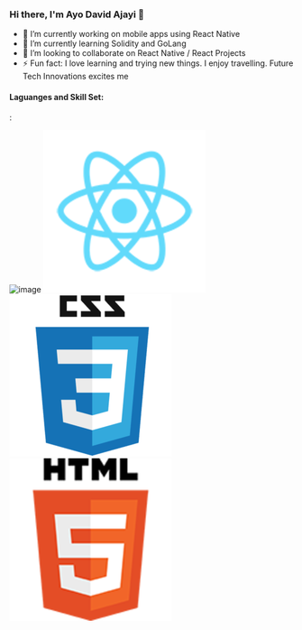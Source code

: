 ### Hi there, I'm Ayo David Ajayi 👋

- 🔭 I’m currently working on mobile apps using React Native
- 🌱 I’m currently learning Solidity and GoLang
- 👯 I’m looking to collaborate on React Native / React Projects
- ⚡ Fun fact: I love learning and trying new things. I enjoy travelling.  Future Tech Innovations excites me

#### Laguanges and Skill Set:

:

![image](https://raw.githubusercontent.com/jmnote/z-icons/master/svg/javascript.svg)
![image](https://raw.githubusercontent.com/github/explore/80688e429a7d4ef2fca1e82350fe8e3517d3494d/topics/react/react.png)
![image](https://raw.githubusercontent.com/github/explore/80688e429a7d4ef2fca1e82350fe8e3517d3494d/topics/css/css.png)
![image](https://raw.githubusercontent.com/github/explore/80688e429a7d4ef2fca1e82350fe8e3517d3494d/topics/html/html.png)


